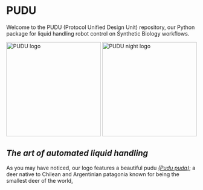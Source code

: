 # PUDU
Welcome to the PUDU (Protocol Unified Design Unit) repository, our Python package for liquid handling robot control on Synthetic Biology workflows.


<img src="https://github.com/RudgeLab/PUDU/blob/main/images/PUDU_Monet.jpeg#gh-light-mode-only" alt="PUDU logo" width="250"/>
<img src="https://github.com/RudgeLab/PUDU/blob/main/images/PUDU_Ukiyo_e.jpeg#gh-dark-mode-only" alt="PUDU night logo" width="250"/>

## *The art of automated liquid handling*

As you may have noticed, our logo features a beautiful pudu _[(Pudu puda)](https://en.wikipedia.org/wiki/Pudu)_; a deer native to Chilean and Argentinian patagonia known for being the smallest deer of the world[.](https://youtu.be/xRQnJyP77tY)
